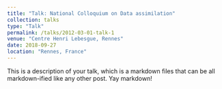 ```yaml
---
title: "Talk: National Colloquium on Data assimilation"
collection: talks
type: "Talk"
permalink: /talks/2012-03-01-talk-1
venue: "Centre Henri Lebesgue, Rennes"
date: 2018-09-27
location: "Rennes, France"
---
```


This is a description of your talk, which is a markdown files that can be all markdown-ified like any other post. Yay markdown!
